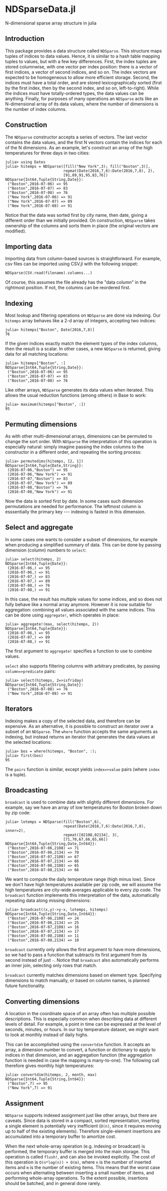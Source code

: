 # NDSparseData.jl
N-dimensional sparse array structure in julia

## Introduction

This package provides a data structure called `NDSparse`.
This structure maps tuples of indices to data values.
Hence, it is similar to a hash table mapping tuples to values, but with a few key
differences.
First, the index tuples are stored columnwise, with one vector per index position:
there is a vector of first indices, a vector of second indices, and so on.
The index vectors are expected to be homogeneous to allow more efficient storage.
Second, the indices must have a total order, and are stored lexicographically sorted
(first by the first index, then by the second index, and so on, left-to-right).
While the indices must have totally-ordered types, the data values can be anything.
Finally, for purposes of many operations an `NDSparse` acts like an N-dimensional
array of its data values, where the number of dimensions is the number of index
columns.

## Construction

The `NDSparse` constructor accepts a series of vectors.
The last vector contains the data values, and the first N vectors contain the
indices for each of the N dimensions.
As an example, let's construct an array of the high temperatures for three days
in two cities:

    julia> using Dates
    julia> hitemps = NDSparse([fill("New York",3); fill("Boston",3)],
                              repmat(Date(2016,7,6):Date(2016,7,8), 2),
                              [91,89,91,95,83,76])
    NDSparse{Int64,Tuple{String,Date}}:
     ("Boston",2016-07-06) => 95
     ("Boston",2016-07-07) => 83
     ("Boston",2016-07-08) => 76
     ("New York",2016-07-06) => 91
     ("New York",2016-07-07) => 89
     ("New York",2016-07-08) => 91

Notice that the data was sorted first by city name, then date, giving a different
order than we initially provided.
On construction, `NDSparse` takes ownership of the columns and sorts them in place
(the original vectors are modified).

## Importing data

Importing data from column-based sources is straightforward.
For example, csv files can be imported using CSV.jl with the following snippet:

    NDSparse(CSV.read(filename).columns...)

Of course, this assumes the file already has the "data column" in the rightmost
position.
If not, the columns can be reordered first.

## Indexing

Most lookup and filtering operations on `NDSparse` are done via indexing.
Our `hitemps` array behaves like a 2-d array of integers, accepting two
indices:

    julia> hitemps["Boston", Date(2016,7,8)]
    76

If the given indices exactly match the element types of the index columns,
then the result is a scalar.
In other cases, a new `NDSparse` is returned, giving data for all matching
locations:

    julia> hitemps["Boston", :]
    NDSparse{Int64,Tuple{String,Date}}:
     ("Boston",2016-07-06) => 95
     ("Boston",2016-07-07) => 83
     ("Boston",2016-07-08) => 76

Like other arrays, `NDSparse` generates its data values when iterated.
This allows the usual reduction functions (among others) in Base to work:

    julia> maximum(hitemps["Boston", :])
    95

## Permuting dimensions

As with other multi-dimensional arrays, dimensions can be permuted to change
the sort order.
With `NDSparse` the interpretation of this operation is especially natural:
simply imagine passing the index columns to the constructor in a different order,
and repeating the sorting process:

    julia> permutedims(hitemps, [2, 1])
    NDSparse{Int64,Tuple{Date,String}}:
     (2016-07-06,"Boston") => 95
     (2016-07-06,"New York") => 91
     (2016-07-07,"Boston") => 83
     (2016-07-07,"New York") => 89
     (2016-07-08,"Boston") => 76
     (2016-07-08,"New York") => 91

Now the data is sorted first by date.
In some cases such dimension permutations are needed for performance.
The leftmost column is esssentially the primary key --- indexing is fastest
in this dimension.

## Select and aggregate

In some cases one wants to consider a subset of dimensions, for example
when producing a simplified summary of data.
This can be done by passing dimension (column) numbers to `select`:

    julia> select(hitemps, 2)
    NDSparse{Int64,Tuple{Date}}:
     (2016-07-06,) => 95
     (2016-07-06,) => 91
     (2016-07-07,) => 83
     (2016-07-07,) => 89
     (2016-07-08,) => 76
     (2016-07-08,) => 91

In this case, the result has multiple values for some indices, and so
does not fully behave like a normal array anymore.
However it is now suitable for aggregation: combining all values associated
with the same indices.
This can be done using `aggregate!`, which operates in place:

    julia> aggregate!(max, select(hitemps, 2))
    NDSparse{Int64,Tuple{Date}}:
     (2016-07-06,) => 95
     (2016-07-07,) => 89
     (2016-07-08,) => 91

The first argument to `aggregate!` specifies a function to use to combine
values.

`select` also supports filtering columns with arbitrary predicates, by
passing `column=>predicate` pairs:

    julia> select(hitemps, 2=>isfriday)
    NDSparse{Int64,Tuple{String,Date}}:
     ("Boston",2016-07-08) => 76
     ("New York",2016-07-08) => 91

## Iterators

Indexing makes a copy of the selected data, and therefore can be expensive.
As an alternative, it is possible to construct an iterator over a subset of
an `NDSparse`.
The `where` function accepts the same arguments as indexing, but instead
returns an iterator that generates the data values at the selected
locations:

    julia> bos = where(hitemps, "Boston", :);
    julia> first(bos)
    95

The `pairs` function is similar, except yields `index=>value` pairs (where
`index` is a tuple).

## Broadcasting

`broadcast` is used to combine data with slightly different dimensions.
For example, say we have an array of low temperatures for Boston broken
down by zip code:

    julia> lotemps = NDSparse(fill("Boston",6),
                              repeat(Date(2016,7,6):Date(2016,7,8), inner=2),
                              repmat([02108,02134], 3),
                              [71,70,67,66,65,66])
    NDSparse{Int64,Tuple{String,Date,Int64}}:
     ("Boston",2016-07-06,2108) => 71
     ("Boston",2016-07-06,2134) => 70
     ("Boston",2016-07-07,2108) => 67
     ("Boston",2016-07-07,2134) => 66
     ("Boston",2016-07-08,2108) => 65
     ("Boston",2016-07-08,2134) => 66

We want to compute the daily temperature range (high minus low).
Since we don't have high temperatures available per zip code, we will assume
the high temperatures are city-wide averages applicable to every zip code.
The `broadcast` function implements this interpretation of the data,
automatically repeating data along missing dimensions:

    julia> broadcast((x,y)->y-x, lotemps, hitemps)
    NDSparse{Int64,Tuple{String,Date,Int64}}:
     ("Boston",2016-07-06,2108) => 24
     ("Boston",2016-07-06,2134) => 25
     ("Boston",2016-07-07,2108) => 16
     ("Boston",2016-07-07,2134) => 17
     ("Boston",2016-07-08,2108) => 11
     ("Boston",2016-07-08,2134) => 10

`broadcast` currently only allows the first argument to have more dimensions,
so we had to pass a function that subtracts its first argument from its second
instead of just `-`.
Notice that `broadcast` also automatically performs an inner join, selecting
only rows that match.

`broadcast` currently matches dimensions based on element type.
Specifying dimensions to match manually, or based on column names, is planned
future functionality.

## Converting dimensions

A location in the coordinate space of an array often has multiple possible
descriptions.
This is especially common when describing data at different levels of detail.
For example, a point in time can be expressed at the level of seconds, minutes,
or hours.
In our toy temperature dataset, we might want to look at monthly instead of
daily highs.

This can be accomplished using the `convertdim` function.
It accepts an array, a dimension number to convert, a function or dictionary
to apply to indices in that dimension, and an aggregation function (the
aggregation function is needed in case the mapping is many-to-one).
The following call therefore gives monthly high temperatures:

    julia> convertdim(hitemps, 2, month, max)
    NDSparse{Int64,Tuple{String,Int64}}:
     ("Boston",7) => 95
     ("New York",7) => 91

## Assignment

`NDSparse` supports indexed assignment just like other arrays, but there are
caveats.
Since data is stored in a compact, sorted representation, inserting a single
element is potentially very inefficient (`O(n)`, since it requires moving up to half
of the existing elements).
Therefore single-element insertions are accumulated into a temporary buffer to
amortize cost.

When the next whole-array operation (e.g. indexing or broadcast) is performed,
the temporary buffer is merged into the main storage.
This operation is called `flush!`, and can also be invoked explicitly.
The cost of this operation is `O(n*log(n)) + O(m)`, where `n` is the number
of inserted items and `m` is the number of existing items.
This means that the worst case occurs when alternating between inserting a
small number of items, and performing whole-array operations.
To the extent possible, insertions should be batched, and in general done
rarely.
